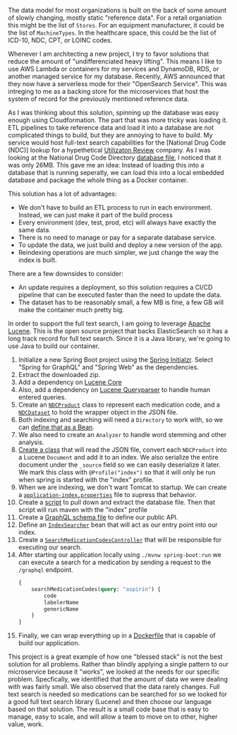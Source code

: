 The data model for most organizations is built on the back of some amount of slowly changing, mostly static "reference data". 
For a retail organiation this might be the list of `Stores`. 
For an equipment manufacturer, it could be the list of `MachineTypes`. 
In the healthcare space, this could be the list of ICD-10, NDC, CPT, or LOINC codes. 

Whenever I am architecting a new project, I try to favor solutions that reduce the amount of "undifferenciated heavy lifting". 
This means I like to use AWS Lambda or containers for my services and DynamoDB, RDS, or another managed service for my database.
Recently, AWS announced that they now have a serverless mode for their "OpenSearch Service".
This was intreging to me as a backing store for the microservices that host the system of record for the previously mentioned reference data.

As I was thinking about this solution, spinning up the database was easy enough using Cloudformation. 
The part that was more tricky was loading it.
ETL pipelines to take reference data and load it into a database are not complicated things to build, but they are annoying to have to build.
My service would host full-text search capabilities for the [National Drug Code (NDC)] lookup for a hypethetical [Utilizaton Review](https://en.wikipedia.org/wiki/Utilization_management) company.
As I was looking at the National Drug Code Directory [database file](https://download.open.fda.gov/drug/ndc/drug-ndc-0001-of-0001.json.zip), I noticed that it was only 26MB.
This gave me an idea: Instead of loading this into a database that is running seperatly, we can load this into a local embedded database and package the whole thing as a Docker container.

This solution has a lot of advantages:
- We don't have to build an ETL process to run in each environment. Instead, we can just make it part of the build process
- Every environment (dev, test, prod, etc) will always have exactly the same data.
- There is no need to manage or pay for a separate database service.
- To update the data, we just build and deploy a new version of the app.
- Reindexing operations are much simpler, we just change the way the index is built.

There are a few downsides to consider:
- An update requires a deployment, so this solution requires a CI/CD pipeline that can be executed faster than the need to update the data.
- The dataset has to be reasonably small, a few MB is fine, a few GB will make the container much pretty big.

In order to support the full text search, I am going to leverage [Apache Lucene](https://lucene.apache.org).
This is the open source project that backs ElasticSearch so it has a long track record for full text search.
Since it is a Java library, we're going to use Java to build our container.



1. Initialize a new Spring Boot project using the [Spring Initialzr](https://start.spring.io).
    Select "Spring for GraphQL" and "Spring Web" as the dependencies.
1. Extract the downloaded zip.
1. Add a dependency on [Lucene Core](https://mvnrepository.com/artifact/org.apache.lucene/lucene-core/9.4.2)
1. Also, add a dependency on [Lucene Queryparser](https://mvnrepository.com/artifact/org.apache.lucene/lucene-queryparser/9.4.2) to handle human entered queries.
1. Create an [`NDCProduct`](./src/main/java/com/sourceallies/lucinemeds/NDCProduct.java) class to represent each medication code, and a [`NDCDataset`](./src/main/java/com/sourceallies/lucinemeds/loader/NDCDataset.java) to hold the wrapper object in the JSON file.
1. Both indexing and searching will need a `Directory` to work with, so we can [define that as a Bean](./src/main/java/com/sourceallies/lucinemeds/LucineMedsApplication.java).
1. We also need to create an `Analyzer` to handle word stemming and other analysis.
1. [Create a class](./src/main/java/com/sourceallies/lucinemeds/loader/IndexBuilder.java) that will read the JSON file, convert each `NDCProduct` into a Lucene `Document` and add it to an index.
    We also serialize the entire document under the `_source` field so we can easily deserialize it later.
    We mark this class with `@Profile("index")` so that it will only be run when spring is started with the "index" profile.
1. When we are indexing, we don't want Tomcat to startup. 
    We can create a [`application-index.properties`](./src/main/resources/application-index.properties) file to supress that behavior.
1. Create a [script](./build-index-file.sh) to pull down and extract the database file.
    Then that script will run maven with the "index" profile
1. Create a [GraphQL schema file](./src/main/resources/graphql/schema.graphqls) to define our public API.
1. Define an [`IndexSearcher`](./src/main/java/com/sourceallies/lucinemeds/LucineMedsApplication.java) bean that will act as our entry point into our index.
1. Create a [`SearchMedicationCodesController`](./src/main/java/com/sourceallies/lucinemeds/SearchMedicationCodesController.java) that will be responsible for executing our search.
1. After starting our application locally using `./mvnw spring-boot:run` we can execute a search for a medication by sending a request to the `/graphql` endpoint.
    ```Graphql
    {
        searchMedicationCodes(query: "aspirin") {
            code
            labelerName
            genericName
        }
    }
    ```
1. Finally, we can wrap everything up in a [Dockerfile](./Dockerfile) that is capable of build our application.

This project is a great example of how one "blessed stack" is not the best solution for all problems.
Rather than blindly applying a single pattern to our microservice because it "works", we looked at the needs for our specific problem. 
Specfically, we identified that the amount of data we were dealing with was fairly small.
We also observed that the data rarely changes.
Full text search is needed so medications can be searched for so we looked for a good full text search library (Lucene) and then choose our language based on that solution.
The result is a small code base that is easy to manage, easy to scale, and will allow a team to move on to other, higher value, work.